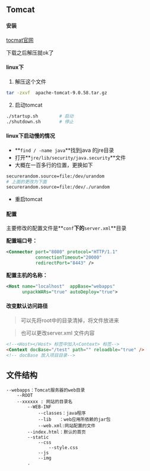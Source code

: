 ## Tomcat

#### 安装

[tocmat官网](https://tomcat.apache.org/)

下载之后解压就ok了

#### linux下

1. 解压这个文件

~~~bash
tar -zxvf  apache-tomcat-9.0.58.tar.gz
~~~

2. 启动tomcat

~~~bash
./startup.sh		# 启动
./shutdown.sh		# 停止
~~~

#### linux下启动慢的情况

- **`find / -name java`**找到java 的jre目录
- 打开**`jre/lib/security/java.security`**文件
- 大概在一百多行的位置，更换如下

~~~bash
securerandom.source=file:/dev/urandom
# 上面的更改为下面
securerandom.source=file:/dev/./urandom
~~~

- 重启tomcat

#### 配置

主要修改的配置文件是**`conf`**下的**`server.xml`**目录

**配置端口号：**

~~~xml
<Connector port="8080" protocol="HTTP/1.1"
           connectionTimeout="20000"
           redirectPort="8443" />
~~~

**配置主机的名称：**

~~~xml
<Host name="localhost"  appBase="webapps"
      unpackWARs="true" autoDeploy="true">
~~~

#### 改变默认访问路径

> 可以先将root中的目录清掉，将文件放进来

> 也可以更改server.xml 文件内容

~~~html
<!--<Host></Host> 标签中加入<Context> 标签-->
<Context docBase="/test" path="" reloadble="true" />
<!-- docBase 放入项目目录-->
~~~

## 文件结构

~~~
--webapps：Tomcat服务器的web目录
	--ROOT
	--xxxxxx : 网站的目录名
		--WEB-INF
			--classes：java程序
			--lib	：web应用所依赖的jar包
			--web.xml:网站配置的文件
		--index.html：默认的首页
		--static
			--css
				--style.css
			--js
			--img
		.
~~~

